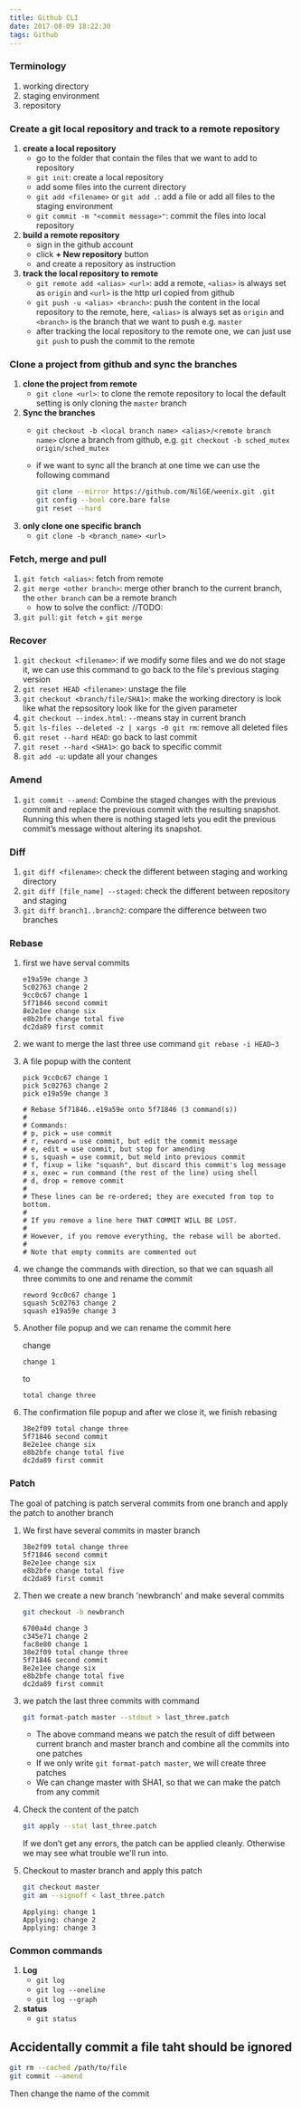 ```yaml
---
title: Github CLI
date: 2017-08-09 18:22:30
tags: Github
---
```


### Terminology
1. working directory
2. staging environment
3. repository

### Create a git local repository and track to a remote repository

1. **create a local repository** 
	- go to the folder that contain the files that we want to add to repository
	- `git init`: create a local repository
	- add some files into the current directory
	- `git add <filename>` or `git add .`: add a file or add all files to the staging environment
	- `git commit -m "<commit message>"`: commit the files into local repository
2. **build a remote repository**
	- sign in the github account
	- click **+ New repository** button
	- and create a repository as instruction
3. **track the local repository to remote** 
	- `git remote add <alias> <url>`: add a remote, `<alias>` is always set as `origin` and `<url>` is the http url copied from github
	- `git push -u <alias> <branch>`: push the content in the local repository to the remote, here, `<alias>` is always set as `origin` and `<branch>` is the branch that we want to push e.g. `master`
	- after tracking the local repository to the remote one, we can just use `git push` to push the commit to the remote

	
### Clone a project from github and sync the branches

1. **clone the project from remote**
	- `git clone <url>`: to clone the remote repository to local the default setting is only cloning the `master` branch
2. **Sync the branches**	
	- `git checkout -b <local branch name> <alias>/<remote branch name>` clone a branch from github, e.g. `git checkout -b sched_mutex origin/sched_mutex`
	- if we want to sync all the branch at one time we can use the following command
	
		```bash
		git clone --mirror https://github.com/NilGE/weenix.git .git
		git config --bool core.bare false
		git reset --hard
		```
3. **only clone one specific branch**
	- `git clone -b <branch_name> <url>`
		
### Fetch, merge and pull
1. `git fetch <alias>`: fetch from remote
2. `git merge <other branch>`: merge other branch to the current branch, the `other branch` can be a remote branch 
	- how to solve the conflict:
		//TODO:
3. `git pull`: `git fetch` + `git merge`

### Recover
1. `git checkout <filename>`: if we modify some files and we do not stage it, we can use this command to go back to the file's previous staging version
2. `git reset HEAD <filename>`: unstage the file
3. `git checkout <branch/file/SHA1>`: make the working directory is look like what the repsository look like for the given parameter
4. `git checkout --index.html`: `--`means stay in current branch
5. `git ls-files --deleted -z | xargs -0 git rm`: remove all deleted files
6. `git reset --hard HEAD`: go back to last commit
7. `git reset --hard <SHA1>`: go back to specific commit
8. `git add -u`: update all your changes

### Amend
1. `git commit --amend`: Combine the staged changes with the previous commit and replace the previous commit with the resulting snapshot. Running this when there is nothing staged lets you edit the previous commit’s message without altering its snapshot.

### Diff
1. `git diff <filename>`: check the different between staging and working directory
2. `git diff [file_name] --staged`: check the different between repository and staging
3. `git diff branch1..branch2`: compare the difference between two branches

### Rebase
1. first we have serval commits
	
	```vim
	e19a59e change 3
	5c02763 change 2
	9cc0c67 change 1
	5f71846 second commit
	8e2e1ee change six
	e8b2bfe change total five
	dc2da89 first commit
	```
2. we want to merge the last three use command `git rebase -i HEAD~3`
3. A file popup with the content

	```vim
	pick 9cc0c67 change 1
	pick 5c02763 change 2
	pick e19a59e change 3
	
	# Rebase 5f71846..e19a59e onto 5f71846 (3 command(s))
	#
	# Commands:
	# p, pick = use commit
	# r, reword = use commit, but edit the commit message
	# e, edit = use commit, but stop for amending
	# s, squash = use commit, but meld into previous commit
	# f, fixup = like "squash", but discard this commit's log message
	# x, exec = run command (the rest of the line) using shell
	# d, drop = remove commit
	#
	# These lines can be re-ordered; they are executed from top to bottom.
	#
	# If you remove a line here THAT COMMIT WILL BE LOST.
	#
	# However, if you remove everything, the rebase will be aborted.
	#
	# Note that empty commits are commented out
	```
4. we change the commands with direction, so that we can squash all three commits to one and rename the commit
	
	```vim
	reword 9cc0c67 change 1
	squash 5c02763 change 2
	squash e19a59e change 3
	```
5. Another file popup and we can rename the commit here

	change 
	
	```vim
	change 1
	```
	to
	
	```vim
	total change three
	```
6. The confirmation file popup and after we close it, we finish rebasing
	
	```vim
	38e2f09 total change three
	5f71846 second commit
	8e2e1ee change six
	e8b2bfe change total five
	dc2da89 first commit
	```
	
	
### Patch
The goal of patching is patch serveral commits from one branch and apply the patch to another branch

1. We first have several commits in master branch

	```vim
	38e2f09 total change three
	5f71846 second commit
	8e2e1ee change six
	e8b2bfe change total five
	dc2da89 first commit
	```
2. Then we create a new branch 'newbranch' and make several commits
	
	```bash
	git checkout -b newbranch
	```
	```vim
	6700a4d change 3
	c345e71 change 2
	fac8e80 change 1
	38e2f09 total change three
	5f71846 second commit
	8e2e1ee change six
	e8b2bfe change total five
	dc2da89 first commit
	```
3. we patch the last three commits with command 

	```bash
	git format-patch master --stdout > last_three.patch
	```
	* 	The above command means we patch the result of diff between current branch and master branch and combine all the commits into one patches
	* 	If we only write `git format-patch master`, we will create three patches
	*  We can change master with SHA1, so that we can make the patch from any commit

4. Check the content of the patch
	
	```bash
	git apply --stat last_three.patch 
	```
	If we don’t get any errors, the patch can be applied cleanly. Otherwise we may see what trouble we'll run into.

5. Checkout to master branch and apply this patch
	
	```bash
	git checkout master
	git am --signoff < last_three.patch 
	```
	```vim
	Applying: change 1
	Applying: change 2
	Applying: change 3
	```
	


### Common commands

1. **Log**
	- `git log`
	- `git log --oneline`
	- `git log --graph`
2. **status**
	- `git status` 


## Accidentally commit a file taht should be ignored

```bash
git rm --cached /path/to/file
git commit --amend
```

Then change the name of the commit